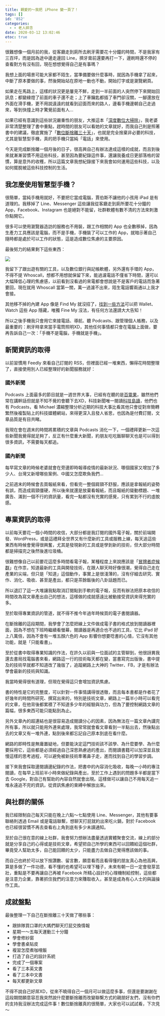 ```yaml
---
title: 親愛的～我把 iPhone 變一頁了！
tags: []
id: '852'
categories:
  - - 老人碎念
date: 2020-03-12 13:02:46
etoc: true
---
```


很難想像一個月前的我，從客廳走到廁所去刷牙需要花十分鐘的時間，不是我家有三百坪，而是因為途中邊走邊回 Line，擠牙膏前還要再打一下，邊刷時還不停的查看對方有沒有回，現在想想覺得自己是有事嗎？

我想上面的場景可能大家都不陌生，當準備要做什麼事時，就因為手機拿了起來，中斷了原本要做的事，然後開始站在原地一動也不動，開始打字或是瀏覽網頁。

如果走在馬路上，這樣的狀況更是屢見不鮮，走到一半前面的人突然停下來開始回訊息；都變綠燈了前面的車子還不走；上了車鑰匙都插了車門卻沒關，一腳還放在外面在滑手機，更不用說遠遠的就看到迎面而來的路人，邊看手機邊朝自己走過來，等到快撞上時才驚覺前面有人...

<!--more-->

如果已經有意識到這些狀況嚴重性的朋友，大推這本「[深度數位大掃除](https://www.justgirl.me/2020/03/blog-post_11.html)」，我老婆非常清楚整理了書中重點，趕時間的朋友可以看她的文章就好，而我自己則是照著書中的建議，徹底實施了「[數位斷捨離三十天](https://oberonlai.blog/數位斷捨離/)」，也就是完全捨棄非必要的科技，尤其是智慧型手機，真的把手機只當純「電話」來使用。

今天是完成斷捨離一個月後的日子，很高興自己有辦法達成這樣的成就，而且到後來就漸漸習慣不用這些科技，甚至因為要紀錄這件事，還讓我養成日更部落格的習慣，算是意外的收穫，所以這篇文章我想紀錄接下來我會如何運用這些科技，以及如何擺脫被這些科技控制的生活。

## 我怎麼使用智慧型手機？

很簡單，當純手機用就好，不要把它當成電腦，賈伯斯不讓他的小孩用 iPad 是有道理的。我移掉了 Line、Messenger 這些讓我從客廳走到廁所要花十分鐘的 App，Facebook、Instagram 也是絕對不能留，社群軟體有數不清的方法來刺激你點開它。

很多可以使用瀏覽器造訪的服務也不用裝，跟工作相關的 App 也全數移掉，因為生產力工具應該是電腦，而不是手機，手機裝了可以工作的 App，就暗示著自己隨時都是處於可以工作的狀態，這是造成數位焦慮的主要原因。

最後努力的結果剩下這些東西：

![](https://oberonlai.blog/wp-content/uploads/2020/03/IMG_0FF4939D931E-1.jpeg)

我留下了跟出遊有關的工具，以及數位銀行與記帳軟體，另外還有手環的 App，不得不提 Whoscall，想都不用想就保留下來，能過濾電話不僅省下時間，還可以大幅降低心理的焦慮感，以前看到沒看過的來電都會想說是不是客戶的電話而急著要回，現在就用 Whoscall 當第一關，萬一過濾不出來，陌生電話響兩通以上我才會接。

其他移不掉的內建 App 像是 Find My 就沒招了，[找到一些方法](https://mrmad.com.tw/iphone-hidden-app-icon-tips)可以把 Wallet、 Watch 這些 App 隱藏，唯獨 Fine My 沒法，有任何方法還請大大告知！

所以之後手機我只會用它來接電話、導航、聽 Podcasts、跟管理個人帳務，以及最重要的：刷牙時拿來當手電筒照明XD，其他任何事情都只會在電腦上面做，要再告訴自己一次：「手機不是電腦，手機就是手機」。

## 新聞資訊的取得

以前習慣用 Feedly 來看自己訂閱的 RSS，但裡面已經一堆東西，懶得花時間整理了，直接使用別人已經整理好的新聞服務就好：

### 國外新聞

Podcasts 上面最多的節目就是一週世界大事，已經有在聽的是[百靈](https://podcasts.apple.com/tw/podcast/百靈果news/id1106847606)[果](https://www.google.com/url?sa=t&rct=j&q=&esrc=s&source=web&cd=13&cad=rja&uact=8&ved=2ahUKEwj6ztXeg5ToAhWPwosBHbxkBG4QFjAMegQIAhAB&url=https%3A%2F%2Fpodcasts.apple.com%2Ftw%2Fpodcast%2F%25E7%2599%25BE%25E9%259D%2588%25E6%259E%259Cnews%2Fid1106847606&usg=AOvVaw0x01238erTSl2rosbVPam8)，雖然他們常在講幹話但就是不知不覺的會聽下去XD，科技新聞唯一閱讀[科技島讀](https://daodu.tech)，他們也有 Podcasts，看 Michael 濃縮整理分析近期的科技大事比看其他只會從對岸簡轉繁然後複製貼上的科技媒體網站，來得更深入且發人省思，也因為是付費訂閱，文章品質是有目共睹。

我現在會在週末的時間將累積的文章與 Podcasts 消化一下，一個禮拜更新一次這些新聞我覺得就足夠了，反正有什麼重大新聞，約朋友吃吃飯聊聊天也是可以得到很多資訊，不需要每天都追。

### 國內新聞

每早寫文章的時候老婆就會在旁邊即時報導疫情的最新狀況、哪個國家又增加了多少人、台灣又新增哪些案例、中國又怎麼欺負我們...

之前週末的時候會去買報紙來看，但看完一整個肩頸不舒服，應該是拿報紙的姿勢有誤，而造成肩頸僵硬，所以後來就還是放棄看報紙，而且報紙的聳動標題、一堆廣告、滿到一個不行的資訊量，看完一點都沒有充實的感覺，只有累到不行的虛脫感。

## 專業資訊的取得

以前每天要花一個小時間的收信，大部分都是我訂閱的國外電子報，關於前端開發、WordPress，或是這禮拜全世界又有什麼新的工具或服務上線，每天追這些東西有時候會覺得很興奮，尤其是發現新的工具或是學到新的技術，但大部分時間都是掃描完之後然後進垃圾桶。

很難想像自己以前要花這麼多時間看電子報，某種程度上來說應該是「[冒牌者症候群](https://www.justgirl.me/2020/03/blog-post.html)」在作祟，知道最新的工具與開發技術，在跟人聊天時好像很潮，覺得自己走在產業的尖端，但只是「知道」這個動作，事實上是很淺薄的，沒有仔細去研究、實作、消化、吸收、甚至是產出，都只是茶餘飯後的八卦話題而已。

所以退訂了這一大堆讓我點取消訂閱點到手軟的電子報，反而有辦法把原本收信的時間改為寫文章產出自己的想法，這樣做的成就感遠比被動接受資訊來得充實的多。

至於取得專業資訊的管道，就不得不推今年過年時候買的電子書閱讀器。

在斷捨離的這段期間，我學會了怎麼把線上文件做成電子書的格式放到閱讀器裡面，因為不想在下班時繼續看螢幕，閱讀器是再適合也不過的工具，它比 iPad 好上八萬倍，因為不會有一堆五顏六色的 App 影響你想要唸書的心情，它沒有其他功能，就是「只能看書」。

至於從書中取得專業知識的作法，在許久以前與一位面試的主管聊到，他很訝異我還去書局找電腦書來看，網路這一行的技術每天都在變，當書寫完出版後，書中提及的技術早就都不知道改了幾版了，追蹤網路上大神的 Twitter、FB，才是有辦法學會最新的技術與知識。

我當時覺得很有道理，但現在覺得這只會增加資訊焦慮。

書的特性是它的完整度，可以針對一件事情講得很透徹，而且每本書都是作者花了好幾年的時間所研究、撰寫出來的，特別是技術文章，網路上一篇半小時可以看完的文章，在他背後都累積了不知道多少年的經驗與功力，但為了要控制網路文章的篇幅，很多東西可能只能點到為止。

另外文章內的超連結也是很容易造成閱讀分心的因素，因為無法在一篇文章內講完所有事，所以就只能用外連來處理，我常常就會看文章看到一半點出去，然後點出去的文章又有一堆外連，點到後來都忘記自己原本到底在看什麼。

網路的即時性是無庸置疑地，但要能決定這門技術該不該學、為什麼要學、為什麼要採用它，這些都是必須經過自己深思熟慮過的產出，而閱讀書籍可以加深並且放慢這樣的思考過程，可以避免被新技術牽著鼻子走，進而找到自己的學習步調。

接下來我會採取邊閱讀邊紀錄的作法，把書中的內容消化吸收，每晚一小時的專注閱讀，在每早上班前半小時來做紀錄與產出，至於工作上遇到的問題多半都是當下去 Google，對自己有幫助的內容自然就會出現。這樣做可以讓自己不用每天追一堆永遠追不完的資訊，從資訊焦慮的束縛中解放出來。

## 與社群的關係

我已經限制自己每天只能在晚上六點～七點使用 Line、Messenger，其他有要事聯絡則透過 Email 或是電話聯繫，想聊天打屁就約出來吃火鍋，對於 Facebook 也已經很習慣不再去查看右上角到底有多少未讀通知。

至於自己很在意的線上社群，我會努力想辦法盡量透過實體聚會交流，線上的部分就是分享自己的心得或是技術文章，希望把自己所學的東西可以回饋給這個社群，畢竟受人幫助太多，自己能回饋的太少，只能盡力去做自己覺得應該做的事。

而自己也終於可以放下按讚數、留言數，願意看而且看得懂的朋友真心為他高興，算是多做了一件功德，看不懂的也希望可以埋下種子，未來有朝一日一定會發芽茁壯，重點是不要再讓自己再被 Facebook 所精心設計的心理機制給控制，這些都是注意力企業，靠著抓住我們的注意力來賺取收入，甚至是成為有心人士的與論操作工具。

## 成就盤點

最後整理一下自己在斷捨離三十天做了哪些事：

*   跟排隊買口罩的大媽們聊天打屁交換情報
*   星期一～五每天運動三十分鐘
*   學會修紗窗
*   學會書桌貼皮
*   複習怎麼煮咖哩飯
*   打造了自己的設計系統
*   完成了一個專案
*   看了三本英文書
*   看了三本中文書
*   每天都更新文章

不得不說自己好屌XD，從來不曉得自己一個月可以做這麼多事，但還是要謝謝在這段期間願意容忍我突然說什麼要斷捨離而改變聯繫方式的親朋好友們，沒有你們的支持我沒辦法完成這件事！數位斷捨離真的很簡單，大家也可以試試看，下次見～